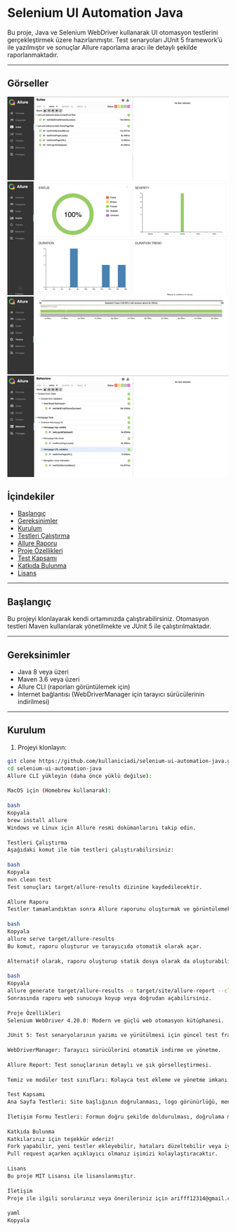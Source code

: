 # Selenium UI Automation Java

Bu proje, Java ve Selenium WebDriver kullanarak UI otomasyon testlerini gerçekleştirmek üzere hazırlanmıştır. Test senaryoları JUnit 5 framework’ü ile yazılmıştır ve sonuçlar Allure raporlama aracı ile detaylı şekilde raporlanmaktadır.

---

## Görseller

![Allure View](content/1.jpeg)
![Allure View](content/2.jpeg)
![Allure View](content/3.jpeg)
![Allure View](content/4.jpeg)

## İçindekiler

- [Başlangıç](#başlangıç)
- [Gereksinimler](#gereksinimler)
- [Kurulum](#kurulum)
- [Testleri Çalıştırma](#testleri-çalıştırma)
- [Allure Raporu](#allure-raporu)
- [Proje Özellikleri](#proje-özellikleri)
- [Test Kapsamı](#test-kapsamı)
- [Katkıda Bulunma](#katkıda-bulunma)
- [Lisans](#lisans)

---

## Başlangıç

Bu projeyi klonlayarak kendi ortamınızda çalıştırabilirsiniz. Otomasyon testleri Maven kullanılarak yönetilmekte ve JUnit 5 ile çalıştırılmaktadır.

---

## Gereksinimler

- Java 8 veya üzeri
- Maven 3.6 veya üzeri
- Allure CLI (raporları görüntülemek için)
- İnternet bağlantısı (WebDriverManager için tarayıcı sürücülerinin indirilmesi)

---

## Kurulum

1. Projeyi klonlayın:

```bash
git clone https://github.com/kullaniciadi/selenium-ui-automation-java.git
cd selenium-ui-automation-java
Allure CLI yükleyin (daha önce yüklü değilse):

MacOS için (Homebrew kullanarak):

bash
Kopyala
brew install allure
Windows ve Linux için Allure resmi dokümanlarını takip edin.

Testleri Çalıştırma
Aşağıdaki komut ile tüm testleri çalıştırabilirsiniz:

bash
Kopyala
mvn clean test
Test sonuçları target/allure-results dizinine kaydedilecektir.

Allure Raporu
Testler tamamlandıktan sonra Allure raporunu oluşturmak ve görüntülemek için:

bash
Kopyala
allure serve target/allure-results
Bu komut, raporu oluşturur ve tarayıcıda otomatik olarak açar.

Alternatif olarak, raporu oluşturup statik dosya olarak da oluşturabilirsiniz:

bash
Kopyala
allure generate target/allure-results -o target/site/allure-report --clean
Sonrasında raporu web sunucuya koyup veya doğrudan açabilirsiniz.

Proje Özellikleri
Selenium WebDriver 4.20.0: Modern ve güçlü web otomasyon kütüphanesi.

JUnit 5: Test senaryolarının yazımı ve yürütülmesi için güncel test framework.

WebDriverManager: Tarayıcı sürücülerini otomatik indirme ve yönetme.

Allure Report: Test sonuçlarının detaylı ve şık görselleştirmesi.

Temiz ve modüler test sınıfları: Kolayca test ekleme ve yönetme imkanı.

Test Kapsamı
Ana Sayfa Testleri: Site başlığının doğrulanması, logo görünürlüğü, menü ve linklerin çalışması.

İletişim Formu Testleri: Formun doğru şekilde doldurulması, doğrulama mesajlarının kontrolü.

Katkıda Bulunma
Katkılarınız için teşekkür ederiz!
Fork yapabilir, yeni testler ekleyebilir, hataları düzeltebilir veya iyileştirmeler yapabilirsiniz.
Pull request açarken açıklayıcı olmanız işimizi kolaylaştıracaktır.

Lisans
Bu proje MIT Lisansı ile lisanslanmıştır.

İletişim
Proje ile ilgili sorularınız veya önerileriniz için arifff12314@gmail.com adresinden ulaşabilirsiniz.

yaml
Kopyala
